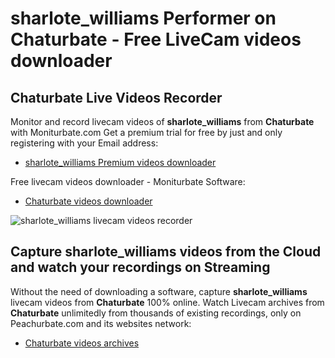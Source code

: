 # sharlote_williams Performer on Chaturbate - Free LiveCam videos downloader

## Chaturbate Live Videos Recorder

Monitor and record livecam videos of **sharlote_williams** from **Chaturbate** with Moniturbate.com
Get a premium trial for free by just and only registering with your Email address:
* [sharlote_williams Premium videos downloader](https://moniturbate.com/request-demo-licence-key.html)

Free livecam videos downloader - Moniturbate Software:
* [Chaturbate videos downloader](https://moniturbate.com/moniturbate-download-software.html)

![sharlote_williams livecam videos recorder](https://peachurnet.com/templates/moniturbate-software.png)


## Capture sharlote_williams videos from the Cloud and watch your recordings on Streaming

Without the need of downloading a software, capture **sharlote_williams** livecam videos from **Chaturbate** 100% online.
Watch Livecam archives from **Chaturbate** unlimitedly from thousands of existing recordings, only on Peachurbate.com and its websites network:
* [Chaturbate videos archives](https://peachurnet.com/)